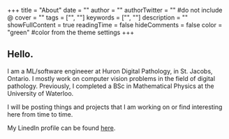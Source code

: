 +++
title = "About"
date = ""
author = ""
authorTwitter = "" #do not include @
cover = ""
tags = ["", ""]
keywords = ["", ""]
description = ""
showFullContent = true
readingTime = false
hideComments = false
color = "green" #color from the theme settings
+++

## Hello.

I am a ML/software engineeer at Huron Digital Pathology, in St. Jacobs, Ontario. I mostly work on computer vision problems in the field of digital pathology. Previously, I completed a BSc in Mathematical Physics at the University of Waterloo.

I will be posting things and projects that I am working on or find interesting here from time to time.

My LinedIn profile can be found [here](https://www.linkedin.com/in/fglemesre/).

